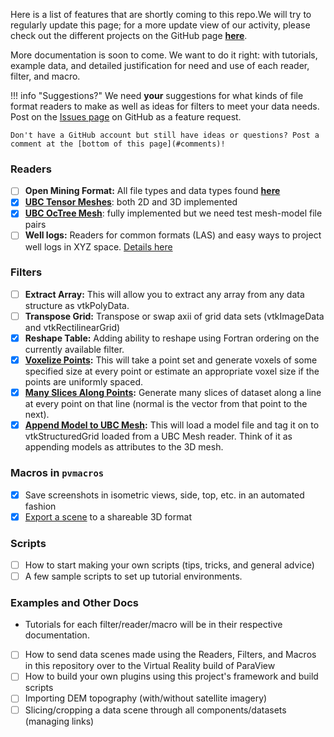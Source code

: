 Here is a list of features that are shortly coming to this repo.We will try to regularly update this page; for a more update view of our activity, please check out the different projects on the GitHub page [**here**](https://github.com/OpenGeoVis/PVGeo/projects).

More documentation is soon to come. We want to do it right: with tutorials, example data, and detailed justification for need and use of each reader, filter, and macro.

!!! info "Suggestions?"
    We need **your** suggestions for what kinds of file format readers to make as well as ideas for filters to meet your data needs. Post on the [Issues page](https://github.com/OpenGeoVis/PVGeo/issues) on GitHub as a feature request.

    Don't have a GitHub account but still have ideas or questions? Post a comment at the [bottom of this page](#comments)!

### Readers
- [ ] **Open Mining Format:** All file types and data types found [**here**](https://github.com/GMSGDataExchange/omf)
- [x] [**UBC Tensor Meshes**](../plugin-suites/ubc/tensor-grids.md): both 2D and 3D implemented
- [x] [**UBC OcTree Mesh**](../plugin-suites/ubc/octree.md): fully implemented but we need test mesh-model file pairs
- [ ] **Well logs:** Readers for common formats (LAS) and easy ways to project well logs in XYZ space. [Details here](http://www.cwls.org/las/)

<!---
- [ ] **ESRI Grid:** Details [**here**](https://en.wikipedia.org/wiki/Esri_grid) and [**here**](http://desktop.arcgis.com/en/arcmap/10.3/manage-data/raster-and-images/esri-grid-format.htm)
- [ ] **ESRI shape files:** Details [**here**](https://www.esri.com/library/whitepapers/pdfs/shapefile.pdf) and [**here**](https://en.wikipedia.org/wiki/Shapefile)
-->

### Filters
- [ ] **Extract Array:** This will allow you to extract any array from any data structure as vtkPolyData.
- [ ] **Transpose Grid:** Transpose or swap axii of grid data sets (vtkImageData and vtkRectilinearGrid)
- [x] **Reshape Table:** Adding ability to reshape using Fortran ordering on the currently available filter.
- [x] **[Voxelize Points](../plugin-suites/filters-general/voxelize-points.md):** This will take a point set and generate voxels of some specified size at every point or estimate an appropriate voxel size if the points are uniformly spaced.
- [x] **[Many Slices Along Points](../plugin-suites/filters-general/many-slices-along-points.md):** Generate many slices of dataset along a line at every point on that line (normal is the vector from that point to the next).
- [x] **[Append Model to UBC Mesh](../plugin-suites/ubc/add-model.md):** This will load a model file and tag it on to vtkStructuredGrid loaded from a UBC Mesh reader. Think of it as appending models as attributes to the 3D mesh.

<!---
**Structure Point Set:** This will take scattered point data and create connectivity/structure either in the form of hexahedrons or quads. More info to come.
-->
### Macros in `pvmacros`
- [x] Save screenshots in isometric views, side, top, etc. in an automated fashion
- [x] [Export a scene](../pvmacros/export/exportvtkjs.md) to a shareable 3D format

### Scripts
- [ ] How to start making your own scripts (tips, tricks, and general advice)
- [ ] A few sample scripts to set up tutorial environments.

### Examples and Other Docs
- Tutorials for each filter/reader/macro will be in their respective documentation.
- [ ] How to send data scenes made using the Readers, Filters, and Macros in this repository over to the Virtual Reality build of ParaView
- [ ] How to build your own plugins using this project's framework and build scripts
- [ ] Importing DEM topography (with/without satellite imagery)
- [ ] Slicing/cropping a data scene through all components/datasets (managing links)
